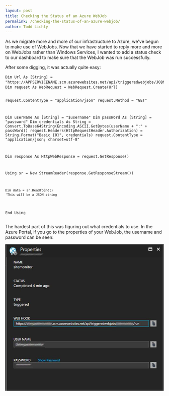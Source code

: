 ```yaml
---
layout: post
title: Checking the Status of an Azure WebJob
permalink: /checking-the-status-of-an-azure-webjob/
author: Todd Lichty
---
```

<!--kg-card-begin: markdown--><p>As we migrate more and more of our infrastructure to Azure, we've begun to make use of WebJobs. Now that we have started to reply more and more on WebJobs rather than Windows Services, I wanted to add a status check to our dashboard to make sure that the WebJob was run successfully.</p>
<p>After some digging, it was actually quite easy:</p>
<pre><code>Dim Url As [String] = &quot;https://APPSERVICENAME.scm.azurewebsites.net/api/triggeredwebjobs/JOBNAME&quot;
Dim request As WebRequest = WebRequest.Create(Url)

request.ContentType = &quot;application/json&quot;
request.Method = &quot;GET&quot;

Dim userName As [String] = &quot;$username&quot;
Dim passWord As [String] = &quot;password&quot;
Dim credentials As String = Convert.ToBase64String(Encoding.ASCII.GetBytes(userName + &quot;:&quot; + passWord))
request.Headers(HttpRequestHeader.Authorization) = String.Format(&quot;Basic {0}&quot;, credentials)
request.ContentType = &quot;application/json; charset=utf-8&quot;

Dim response As HttpWebResponse = request.GetResponse()

Using sr = New StreamReader(response.GetResponseStream())

    Dim data = sr.ReadToEnd()
    'This will be a JSON string
End Using
</code></pre>
<p>The hardest part of this was figuring out what credentials to use. In the Azure Portal, if you go to the properties of your WebJob, the username and password can be seen:</p>
<p><img src="/images/webjob.jpg" alt=""></p>
<!--kg-card-end: markdown-->